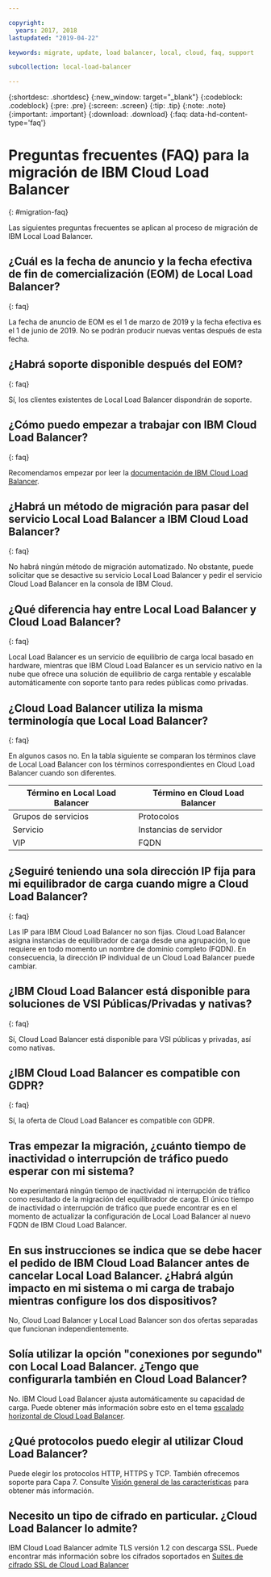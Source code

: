 ```yaml
---

copyright:
  years: 2017, 2018
lastupdated: "2019-04-22"

keywords: migrate, update, load balancer, local, cloud, faq, support

subcollection: local-load-balancer

---
```


{:shortdesc: .shortdesc}
{:new_window: target="_blank"}
{:codeblock: .codeblock}
{:pre: .pre}
{:screen: .screen}
{:tip: .tip}
{:note: .note}
{:important: .important}
{:download: .download}
{:faq: data-hd-content-type='faq'}

# Preguntas frecuentes (FAQ) para la migración de IBM Cloud Load Balancer
{: #migration-faq}

Las siguientes preguntas frecuentes se aplican al proceso de migración de IBM Local Load Balancer.

## ¿Cuál es la fecha de anuncio y la fecha efectiva de fin de comercialización (EOM) de Local Load Balancer?
{: faq}

La fecha de anuncio de EOM es el 1 de marzo de 2019 y la fecha efectiva es el 1 de junio de 2019. No se podrán producir nuevas ventas después de esta fecha.

## ¿Habrá soporte disponible después del EOM?
{: faq}

Sí, los clientes existentes de Local Load Balancer dispondrán de soporte.

## ¿Cómo puedo empezar a trabajar con IBM Cloud Load Balancer?
{: faq}

Recomendamos empezar por leer la [documentación de IBM Cloud Load Balancer](/docs/infrastructure/loadbalancer-service?topic=loadbalancer-service-getting-started).

## ¿Habrá un método de migración para pasar del servicio Local Load Balancer a IBM Cloud Load Balancer?
{: faq}

No habrá ningún método de migración automatizado. No obstante, puede solicitar que se desactive su servicio Local Load Balancer y pedir el servicio Cloud Load Balancer en la consola de IBM Cloud.

## ¿Qué diferencia hay entre Local Load Balancer y Cloud Load Balancer?
{: faq}

Local Load Balancer es un servicio de equilibrio de carga local basado en hardware, mientras que IBM Cloud Load Balancer es un servicio nativo en la nube que ofrece una solución de equilibrio de carga rentable y escalable automáticamente con soporte tanto para redes públicas como privadas.

## ¿Cloud Load Balancer utiliza la misma terminología que Local Load Balancer?
{: faq}

En algunos casos no. En la tabla siguiente se comparan los términos clave de Local Load Balancer con los términos correspondientes en Cloud Load Balancer cuando son diferentes.

| Término en Local Load Balancer  | Término en Cloud Load Balancer |
| ------------- | ------------- |
| Grupos de servicios | Protocolos |
| Servicio | Instancias de servidor |
| VIP | FQDN |

## ¿Seguiré teniendo una sola dirección IP fija para mi equilibrador de carga cuando migre a Cloud Load Balancer?
{: faq}

Las IP para IBM Cloud Load Balancer no son fijas. Cloud Load Balancer asigna instancias de equilibrador de carga desde una agrupación, lo que requiere en todo momento un nombre de dominio completo (FQDN). En consecuencia, la dirección IP individual de un Cloud Load Balancer puede cambiar.

## ¿IBM Cloud Load Balancer está disponible para soluciones de VSI Públicas/Privadas y nativas?
{: faq}

Sí, Cloud Load Balancer está disponible para VSI públicas y privadas, así como nativas.

## ¿IBM Cloud Load Balancer es compatible con GDPR?
{: faq}

Sí, la oferta de Cloud Load Balancer es compatible con GDPR.

## Tras empezar la migración, ¿cuánto tiempo de inactividad o interrupción de tráfico puedo esperar con mi sistema?

No experimentará ningún tiempo de inactividad ni interrupción de tráfico como resultado de la migración del equilibrador de carga. El único tiempo de inactividad o interrupción de tráfico que puede encontrar es en el momento de actualizar la configuración de Local Load Balancer al nuevo FQDN de IBM Cloud Load Balancer.

## En sus instrucciones se indica que se debe hacer el pedido de IBM Cloud Load Balancer antes de cancelar Local Load Balancer. ¿Habrá algún impacto en mi sistema o mi carga de trabajo mientras configure los dos dispositivos?

No, Cloud Load Balancer y Local Load Balancer son dos ofertas separadas que funcionan independientemente.

## Solía utilizar la opción "conexiones por segundo" con Local Load Balancer. ¿Tengo que configurarla también en Cloud Load Balancer?

No. IBM Cloud Load Balancer ajusta automáticamente su capacidad de carga. Puede obtener más información sobre esto en el tema [escalado horizontal de Cloud Load Balancer](/docs/infrastructure/loadbalancer-service?topic=loadbalancer-service-performing-ibm-cloud-load-balancer-basics#horizontal-scaling).

## ¿Qué protocolos puedo elegir al utilizar Cloud Load Balancer?

Puede elegir los protocolos HTTP, HTTPS y TCP. También ofrecemos soporte para Capa 7. Consulte [Visión general de las características](/docs/infrastructure/loadbalancer-service?topic=loadbalancer-service-about-ibm-cloud-load-balancer#overview-of-features) para obtener más información.

## Necesito un tipo de cifrado en particular. ¿Cloud Load Balancer lo admite?

IBM Cloud Load Balancer admite TLS versión 1.2 con descarga SSL. Puede encontrar más información sobre los cifrados soportados en [Suites de cifrado SSL de Cloud Load Balancer](/docs/infrastructure/loadbalancer-service?topic=loadbalancer-service-ssl-offload-with-ibm-cloud-load-balancer#ssl-cipher-suites)

